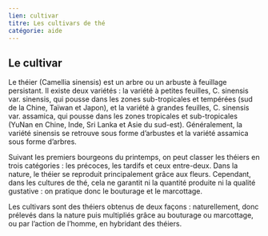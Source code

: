 ```yaml
---
lien: cultivar
titre: Les cultivars de thé
catégorie: aide
---
```


## Le cultivar

Le théier (Camellia sinensis) est un arbre ou un arbuste à feuillage persistant. Il existe deux variétés : la variété à petites feuilles, C. sinensis var. sinensis, qui pousse dans les zones sub-tropicales et tempérées (sud de la Chine, Taïwan et Japon), et la variété à grandes feuilles, C. sinensis var. assamica, qui pousse dans les zones tropicales et sub-tropicales (YuNan en Chine, Inde, Sri Lanka et Asie du sud-est). Généralement, la variété sinensis se retrouve sous forme d’arbustes et la variété assamica sous forme d’arbres.

Suivant les premiers bourgeons du printemps, on peut classer les théiers en trois catégories : les précoces, les tardifs et ceux entre-deux.
Dans la nature, le théier se reproduit principalement grâce aux fleurs. Cependant, dans les cultures de thé, cela ne garantit ni la quantité produite ni la qualité gustative : on pratique donc le bouturage et le marcottage.

Les cultivars sont des théiers obtenus de deux façons : naturellement, donc prélevés dans la nature puis multipliés grâce au bouturage ou marcottage, ou par l’action de l’homme, en hybridant des théiers.
